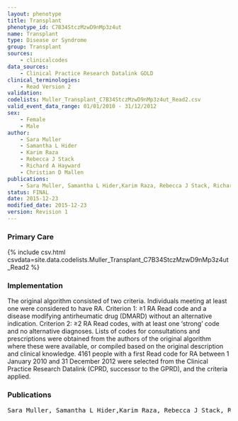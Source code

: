 ```yaml
---
layout: phenotype
title: Transplant
phenotype_id: C7B34StczMzwD9nMp3z4ut
name: Transplant
type: Disease or Syndrome
group: Transplant
sources: 
    - clinicalcodes
data_sources:
    - Clinical Practice Research Datalink GOLD
clinical_terminologies:
    - Read Version 2
validation:
codelists: Muller_Transplant_C7B34StczMzwD9nMp3z4ut_Read2.csv
valid_event_data_range: 01/01/2010 - 31/12/2012
sex:
    - Female
    - Male
author:
    - Sara Muller
    - Samantha L Hider
    - Karim Raza
    - Rebecca J Stack
    - Richard A Hayward
    - Christian D Mallen      
publications:
    - Sara Muller, Samantha L Hider,Karim Raza, Rebecca J Stack, Richard A Hayward, Christian D Mallen, An algorithm to identify rheumatoid arthritis in primary care a Clinical Practice Research Datalink study. BMJ Open, 5(e009309), 2015.
status: FINAL
date: 2015-12-23
modified_date: 2015-12-23
version: Revision 1
---
```


### Primary Care

{% include csv.html csvdata=site.data.codelists.Muller_Transplant_C7B34StczMzwD9nMp3z4ut_Read2 %}

### Implementation

The original algorithm consisted of two
criteria. Individuals meeting at least one were
considered to have RA. Criterion 1: ≥1 RA Read code
and a disease modifying antirheumatic drug (DMARD)
without an alternative indication. Criterion 2: ≥2 RA
Read codes, with at least one ‘strong’ code and no
alternative diagnoses. Lists of codes for consultations
and prescriptions were obtained from the authors of
the original algorithm where these were available, or
compiled based on the original description and clinical
knowledge. 4161 people with a first Read code for RA
between 1 January 2010 and 31 December 2012 were
selected from the Clinical Practice Research Datalink
(CPRD, successor to the GPRD), and the criteria
applied.

### Publications

<pre>
Sara Muller, Samantha L Hider,Karim Raza, Rebecca J Stack, Richard A Hayward, Christian D Mallen, An algorithm to identify rheumatoid arthritis in primary care a Clinical Practice Research Datalink study. BMJ Open, 5(e009309), 2015.
</pre>
